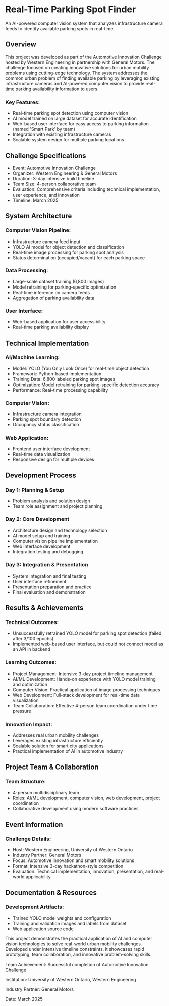 # Real-Time Parking Spot Finder

An AI-powered computer vision system that analyzes infrastructure camera feeds to identify available parking spots in real-time.

## Overview
This project was developed as part of the Automotive Innovation Challenge hosted by Western Engineering in partnership with General Motors. The challenge focused on creating innovative solutions for urban mobility problems using cutting-edge technology.
The system addresses the common urban problem of finding available parking by leveraging existing infrastructure cameras and AI-powered computer vision to provide real-time parking availability information to users.

### Key Features:
- Real-time parking spot detection using computer vision
- AI model trained on large dataset for accurate identification
- Web-based user interface for easy access to parking information (named 'Smart Park' by team)
- Integration with existing infrastructure cameras
- Scalable system design for multiple parking locations

## Challenge Specifications
- Event: Automotive Innovation Challenge
- Organizer: Western Engineering & General Motors
- Duration: 3-day intensive build timeline
- Team Size: 4-person collaborative team
- Evaluation: Comprehensive criteria including technical implementation, user experience, and innovation
- Timeline: March 2025

## System Architecture
### Computer Vision Pipeline:
- Infrastructure camera feed input
- YOLO AI model for object detection and classification
- Real-time image processing for parking spot analysis
- Status determination (occupied/vacant) for each parking space
### Data Processing:
- Large-scale dataset training (6,800 images)
- Model retraining for parking-specific optimization
- Real-time inference on camera feeds
- Aggregation of parking availability data
### User Interface:
- Web-based application for user accessibility
- Real-time parking availability display

## Technical Implementation
### AI/Machine Learning:
- Model: YOLO (You Only Look Once) for real-time object detection
- Framework: Python-based implementation
- Training Data: 6,800 labeled parking spot images
- Optimization: Model retraining for parking-specific detection accuracy
- Performance: Real-time processing capability
### Computer Vision:
- Infrastructure camera integration
- Parking spot boundary detection
- Occupancy status classification
### Web Application:
- Frontend user interface development
- Real-time data visualization
- Responsive design for multiple devices

## Development Process
### Day 1: Planning & Setup
- Problem analysis and solution design
- Team role assignment and project planning
### Day 2: Core Development
- Architecture design and technology selection
- AI model setup and training
- Computer vision pipeline implementation
- Web interface development
- Integration testing and debugging
### Day 3: Integration & Presentation
- System integration and final testing
- User interface refinement
- Presentation preparation and practice
- Final evaluation and demonstration

## Results & Achievements
### Technical Outcomes:
- Unsuccessfully retrained YOLO model for parking spot detection (failed after 3/100 epochs)
- Implemented web-based user interface, but could not connect model as an API in backend
### Learning Outcomes:
- Project Management: Intensive 3-day project timeline management
- AI/ML Development: Hands-on experience with YOLO model training and optimization
- Computer Vision: Practical application of image processing techniques
- Web Development: Full-stack development for real-time data visualization
- Team Collaboration: Effective 4-person team coordination under time pressure

### Innovation Impact:
- Addresses real urban mobility challenges
- Leverages existing infrastructure efficiently
- Scalable solution for smart city applications
- Practical implementation of AI in automotive industry

## Project Team & Collaboration
### Team Structure:
- 4-person multidisciplinary team
- Roles: AI/ML development, computer vision, web development, project coordination
- Collaborative development using modern software practices

## Event Information
### Challenge Details:
- Host: Western Engineering, University of Western Ontario
- Industry Partner: General Motors
- Focus: Automotive innovation and smart mobility solutions
- Format: Intensive 3-day hackathon-style competition
- Evaluation: Technical implementation, innovation, presentation, and real-world applicability

## Documentation & Resources
### Development Artifacts:
- Trained YOLO model weights and configuration
- Training and validation images and labels from dataset
- Web application source code



This project demonstrates the practical application of AI and computer vision technologies to solve real-world urban mobility challenges. Developed under intensive timeline constraints, it showcases rapid prototyping, team collaboration, and innovative problem-solving skills.

Team Achievement: Successful completion of Automotive Innovation Challenge

Institution: University of Western Ontario, Western Engineering

Industry Partner: General Motors

Date: March 2025
